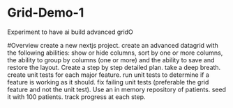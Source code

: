 # Grid-Demo-1
Experiment to have ai build advanced gridO

#Overview
create a new nextjs project. create an advanced datagrid with the following abilities: show or hide columns, sort by one or more columns, the ability to group by columns (one or more) and the ability to save and restore the layout. Create a step by step detailed plan. take a deep breath. create unit tests for each major feature. run unit tests to determine if a feature is working as it should. fix failing unit tests (preferable the grid feature and not the unit test). Use an in memory repository of patients. seed it with 100 patients. track progress at each step.
